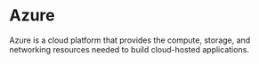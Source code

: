 # Azure
Azure is a cloud platform that provides the compute, storage, and networking resources needed to build cloud-hosted applications.
<!--stackedit_data:
eyJoaXN0b3J5IjpbMTA2MzI2NDM4Nl19
-->